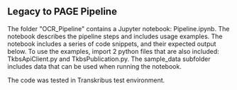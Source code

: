 ## Legacy to PAGE Pipeline
The folder "OCR_Pipeline" contains a Jupyter notebook: Pipeline.ipynb. The notebook describes the pipeline steps and includes usage examples. The notebook includes a series of code snippets, and their expected output below.
To use the examples, import 2 python files that are also included: TkbsApiClient.py and TkbsPublication.py. The sample_data subfolder includes data that can be used when running the notebook.


The code was tested in Transkribus test environment.
